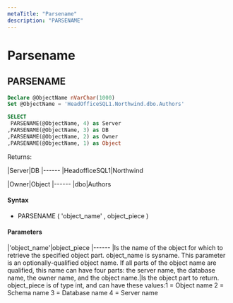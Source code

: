 ```yaml
---
metaTitle: "Parsename"
description: "PARSENAME"
---
```


# Parsename



## PARSENAME


```sql
Declare @ObjectName nVarChar(1000) 
Set @ObjectName = 'HeadOfficeSQL1.Northwind.dbo.Authors' 

SELECT
 PARSENAME(@ObjectName, 4) as Server
,PARSENAME(@ObjectName, 3) as DB
,PARSENAME(@ObjectName, 2) as Owner
,PARSENAME(@ObjectName, 1) as Object 

```

Returns:

|Server|DB
|------
|HeadofficeSQL1|Northwind

|Owner|Object
|------
|dbo|Authors



#### Syntax


- PARSENAME ( 'object_name' , object_piece )



#### Parameters


|'object_name'|object_piece
|------
|Is the name of the object for which to retrieve the specified object part. object_name is sysname. This parameter is an optionally-qualified object name. If all parts of the object name are qualified, this name can have four parts: the server name, the database name, the owner name, and the object name.|Is the object part to return. object_piece is of type int, and can have these values:1 = Object name 2 = Schema name 3 = Database name 4 = Server name

